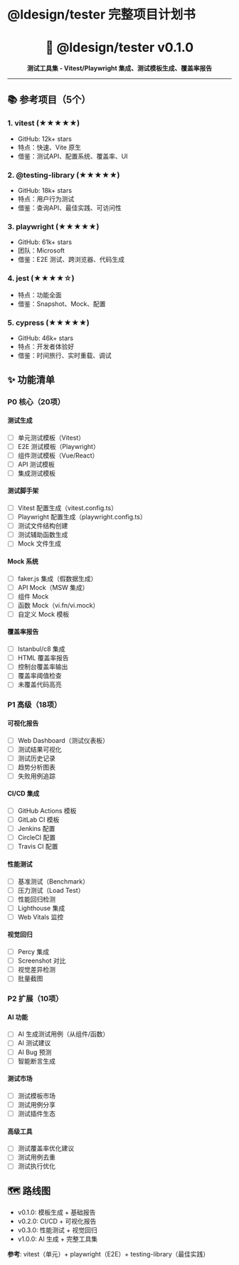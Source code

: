 # @ldesign/tester 完整项目计划书

<div align="center">

# 🧪 @ldesign/tester v0.1.0

**测试工具集 - Vitest/Playwright 集成、测试模板生成、覆盖率报告**

</div>

---

## 📚 参考项目（5个）

### 1. vitest (★★★★★)
- GitHub: 12k+ stars
- 特点：快速、Vite 原生
- 借鉴：测试API、配置系统、覆盖率、UI

### 2. @testing-library (★★★★★)
- GitHub: 18k+ stars
- 特点：用户行为测试
- 借鉴：查询API、最佳实践、可访问性

### 3. playwright (★★★★★)
- GitHub: 61k+ stars
- 团队：Microsoft
- 借鉴：E2E 测试、跨浏览器、代码生成

### 4. jest (★★★★☆)
- 特点：功能全面
- 借鉴：Snapshot、Mock、配置

### 5. cypress (★★★★★)
- GitHub: 46k+ stars
- 特点：开发者体验好
- 借鉴：时间旅行、实时重载、调试

## ✨ 功能清单

### P0 核心（20项）

#### 测试生成
- [ ] 单元测试模板（Vitest）
- [ ] E2E 测试模板（Playwright）
- [ ] 组件测试模板（Vue/React）
- [ ] API 测试模板
- [ ] 集成测试模板

#### 测试脚手架
- [ ] Vitest 配置生成（vitest.config.ts）
- [ ] Playwright 配置生成（playwright.config.ts）
- [ ] 测试文件结构创建
- [ ] 测试辅助函数生成
- [ ] Mock 文件生成

#### Mock 系统
- [ ] faker.js 集成（假数据生成）
- [ ] API Mock（MSW 集成）
- [ ] 组件 Mock
- [ ] 函数 Mock（vi.fn/vi.mock）
- [ ] 自定义 Mock 模板

#### 覆盖率报告
- [ ] Istanbul/c8 集成
- [ ] HTML 覆盖率报告
- [ ] 控制台覆盖率输出
- [ ] 覆盖率阈值检查
- [ ] 未覆盖代码高亮

### P1 高级（18项）

#### 可视化报告
- [ ] Web Dashboard（测试仪表板）
- [ ] 测试结果可视化
- [ ] 测试历史记录
- [ ] 趋势分析图表
- [ ] 失败用例追踪

#### CI/CD 集成
- [ ] GitHub Actions 模板
- [ ] GitLab CI 模板
- [ ] Jenkins 配置
- [ ] CircleCI 配置
- [ ] Travis CI 配置

#### 性能测试
- [ ] 基准测试（Benchmark）
- [ ] 压力测试（Load Test）
- [ ] 性能回归检测
- [ ] Lighthouse 集成
- [ ] Web Vitals 监控

#### 视觉回归
- [ ] Percy 集成
- [ ] Screenshot 对比
- [ ] 视觉差异检测
- [ ] 批量截图

### P2 扩展（10项）

#### AI 功能
- [ ] AI 生成测试用例（从组件/函数）
- [ ] AI 测试建议
- [ ] AI Bug 预测
- [ ] 智能断言生成

#### 测试市场
- [ ] 测试模板市场
- [ ] 测试用例分享
- [ ] 测试插件生态

#### 高级工具
- [ ] 测试覆盖率优化建议
- [ ] 测试用例去重
- [ ] 测试执行优化

## 🗺️ 路线图
- v0.1.0: 模板生成 + 基础报告
- v0.2.0: CI/CD + 可视化报告
- v0.3.0: 性能测试 + 视觉回归
- v1.0.0: AI 生成 + 完整工具集

**参考**: vitest（单元）+ playwright（E2E）+ testing-library（最佳实践）


